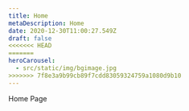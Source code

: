 ```yaml
---
title: Home
metaDescription: Home
date: 2020-12-30T11:00:27.549Z
draft: false
<<<<<<< HEAD
=======
heroCarousel:
  - src/static/img/bgimage.jpg
>>>>>>> 7f8e3a9b99cb89f7cdd83059324759a1080d9b10
---
```

Home Page
